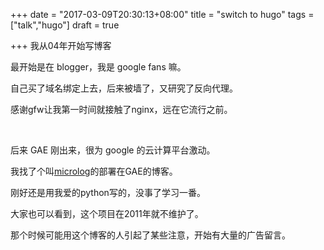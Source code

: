 +++
date = "2017-03-09T20:30:13+08:00"
title = "switch to hugo"
tags = ["talk","hugo"]
draft = true

+++
我从04年开始写博客

最开始是在 blogger，我是 google fans 嘛。

自己买了域名绑定上去，后来被墙了，又研究了反向代理。

感谢gfw让我第一时间就接触了nginx，远在它流行之前。

<br>

后来 GAE 刚出来，很为 google 的云计算平台激动。

我找了个叫[microlog](https://github.com/xuming/micolog)的部署在GAE的博客。

刚好还是用我爱的python写的，没事了学习一番。

大家也可以看到，这个项目在2011年就不维护了。

那个时候可能用这个博客的人引起了某些注意，开始有大量的广告留言。
